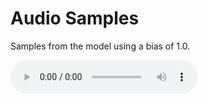 # Audio Samples
<p>Samples from the model using a bias of 1.0.</p>
<audio controls="controls">
  <source type="samples/real" src="002_2_alexa.m4a"></source>
  <source type="samples/fully-spoofed" src="filename.ogg"></source>
  <source type="samples/partially-spoofed" src="filename.mp3"></source>
  <source type="samples/anonymyzed" src="filename.ogg"></source>
</audio>
